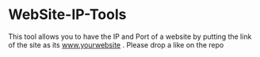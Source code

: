 # WebSite-IP-Tools
This tool allows you to have the IP and Port of a website by putting the link of the site as its www.yourwebsite . Please drop a like on the repo  
